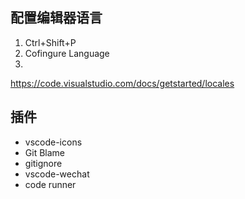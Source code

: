 ## 配置编辑器语言
1. Ctrl+Shift+P
2. Cofingure Language
3. 
https://code.visualstudio.com/docs/getstarted/locales

## 插件
- vscode-icons
- Git Blame
- gitignore
- vscode-wechat
- code runner